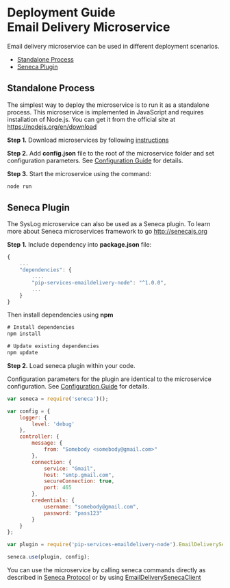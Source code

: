 # Deployment Guide <br/> Email Delivery Microservice

Email delivery microservice can be used in different deployment scenarios.

* [Standalone Process](#process)
* [Seneca Plugin](#seneca)

## <a name="process"></a> Standalone Process

The simplest way to deploy the microservice is to run it as a standalone process. 
This microservice is implemented in JavaScript and requires installation of Node.js. 
You can get it from the official site at https://nodejs.org/en/download

**Step 1.** Download microservices by following [instructions](Download.md)

**Step 2.** Add **config.json** file to the root of the microservice folder and set configuration parameters. 
See [Configuration Guide](Configuration.md) for details.

**Step 3.** Start the microservice using the command:

```bash
node run
```

## <a name="seneca"></a> Seneca Plugin

The SysLog microservice can also be used as a Seneca plugin.
To learn more about Seneca microservices framework to go http://senecajs.org

**Step 1.** Include dependency into **package.json** file:

```javascript
{
    ...
    "dependencies": {
        ....
        "pip-services-emaildelivery-node": "^1.0.0",
        ...
    }
}
```

Then install dependencies using **npm**

```javascript
# Install dependencies
npm install

# Update existing dependencies
npm update
```

**Step 2.** Load seneca plugin within your code. 

Configuration parameters for the plugin are identical to the microservice configuration.
See [Configuration Guide](Configuration.md) for details.

```javascript
var seneca = require('seneca')();

var config = {
    logger: { 
        level: 'debug' 
    },
    controller: {
        message: {
            from: "Somebody <somebody@gmail.com>"
        },
        connection: {
            service: "Gmail",
            host: "smtp.gmail.com",
            secureConnection: true,
            port: 465
        },
        credentials: {
            username: "somebody@gmail.com",
            password: "pass123"
        }
    }
};

var plugin = require('pip-services-emaildelivery-node').EmailDeliverySenecaPlugin;

seneca.use(plugin, config);
```

You can use the microservice by calling seneca commands directly as described in [Seneca Protocol](SenecaProtocolV1.md)
or by using [EmailDeliverySenecaClient](https://github.com/pip-services-users/pip-clients-emaildelivery-node/NodeClientApiV1.md/#client_seneca)